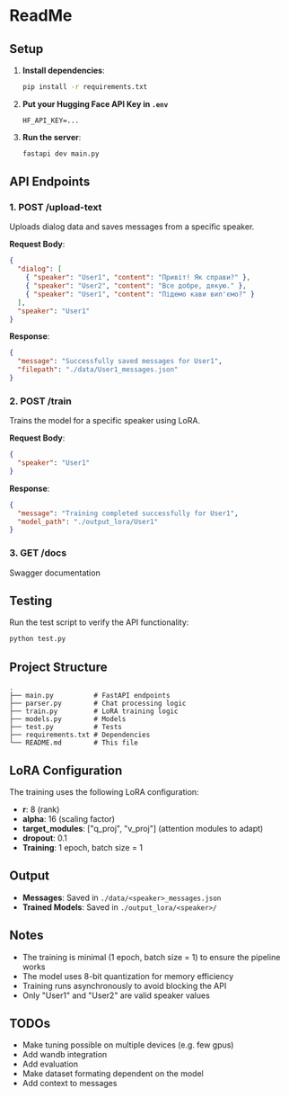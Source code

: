 # ReadMe

## Setup

1. **Install dependencies**:
   ```bash
   pip install -r requirements.txt
   ```

2. **Put your Hugging Face API Key in `.env`**
   ```
   HF_API_KEY=...
   ```

3. **Run the server**:
   ```bash
   fastapi dev main.py
   ```

## API Endpoints

### 1. POST /upload-text

Uploads dialog data and saves messages from a specific speaker.

**Request Body**:
```json
{
  "dialog": [
    { "speaker": "User1", "content": "Привіт! Як справи?" },
    { "speaker": "User2", "content": "Все добре, дякую." },
    { "speaker": "User1", "content": "Підемо кави вип'ємо?" }
  ],
  "speaker": "User1"
}
```

**Response**:
```json
{
  "message": "Successfully saved messages for User1",
  "filepath": "./data/User1_messages.json"
}
```

### 2. POST /train

Trains the model for a specific speaker using LoRA.

**Request Body**:
```json
{
  "speaker": "User1"
}
```

**Response**:
```json
{
  "message": "Training completed successfully for User1",
  "model_path": "./output_lora/User1"
}
```

### 3. GET /docs

Swagger documentation

## Testing

Run the test script to verify the API functionality:

```bash
python test.py
```

## Project Structure

```
.
├── main.py          # FastAPI endpoints
├── parser.py        # Chat processing logic
├── train.py         # LoRA training logic
├── models.py        # Models
├── test.py          # Tests
├── requirements.txt # Dependencies
└── README.md        # This file
```

## LoRA Configuration

The training uses the following LoRA configuration:
- **r**: 8 (rank)
- **alpha**: 16 (scaling factor)
- **target_modules**: ["q_proj", "v_proj"] (attention modules to adapt)
- **dropout**: 0.1
- **Training**: 1 epoch, batch size = 1

## Output

- **Messages**: Saved in `./data/<speaker>_messages.json`
- **Trained Models**: Saved in `./output_lora/<speaker>/`

## Notes

- The training is minimal (1 epoch, batch size = 1) to ensure the pipeline works
- The model uses 8-bit quantization for memory efficiency
- Training runs asynchronously to avoid blocking the API
- Only "User1" and "User2" are valid speaker values

## TODOs

- Make tuning possible on multiple devices (e.g. few gpus)
- Add wandb integration
- Add evaluation
- Make dataset formating dependent on the model
- Add context to messages
